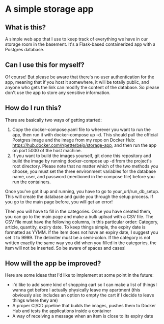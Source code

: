 # A simple storage app
## What is this?
A simple web app that I use to keep track of everything we have in our storage room in the basement. It's a Flask-based containerized app with a Postgres database. 

## Can I use this for myself?
Of course! But please be aware that there's no user authentication for the app, meaning that if you host it somewhere, it will be totally public, and anyone who gets the link can modify the content of the database. So please don't use the app to store any sensitive information. 

## How do I run this?
There are basically two ways of getting started:
1. Copy the docker-compose.yaml file to wherever you want to run the app, then run it with docker-compose up -d. This should pull the official Postgres image and the image from my repo on Docker Hub: https://hub.docker.com/r/petterbejo/storage-app, and then run the app on port 5000 of the host machine. 
2. If you want to build the images yourself, git clone this repository and build the image by running docker-compose up -d from the project's root directory.
Please note that no matter which of the two methods you choose, you must set the three environment variables for the database name, user, and password (mentioned in the compose file) before you run the containers.

Once you've got it up and running, you have to go to your_url/run_db_setup. This will create the database and guide you through the setup process. If you go to the main page before, you will get an error!

Then you will have to fill in the categories. Once you have created them, you can go to the main page and make a bulk upload with a CSV file. The CSV file must have the following columns, in this particular order: Category, article, quantity, expiry date. To keep things simple, the expiry date is formatted as YYMM. If the item does not have an expiry date, I suggest you set it to 9999. The delimiter must be a semi-colon. If the category is not written exactly the same way you did when you filled in the categories, the item will not be inserted. So be aware of spaces and cases!

## How will the app be improved?
Here are some ideas that I'd like to implement at some point in the future:

- I'd like to add some kind of shopping cart so I can make a list of things I wanna get before I actually physically leave my apartment (this obviously also includes an option to empty the cart if I decide to leave things where they are)
- A proper CI/CD pipeline that builds the images, pushes them to Docker Hub and tests the applications inside a container 
- A way of receiving a message when an item is close to its expiry date
